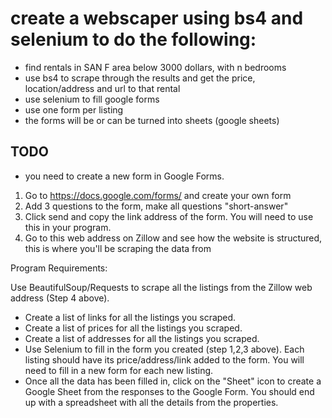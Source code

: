 # create a webscaper using bs4 and selenium to do the following:
- find rentals in SAN F area below 3000 dollars, with n bedrooms
- use bs4 to scrape through the results and get the price, location/address and url to that rental
- use selenium to fill google forms
- use one form per listing
- the forms will be or can be turned into sheets (google sheets)

## TODO
- you need to create a new form in Google Forms.
1. Go to https://docs.google.com/forms/ and create your own form
2. Add 3 questions to the form, make all questions "short-answer"
3. Click send and copy the link address of the form. You will need to use this in your program.
4. Go to this web address on Zillow and see how the website is structured, this is where you'll be scraping the data from

Program Requirements:

Use BeautifulSoup/Requests to scrape all the listings from the Zillow web address (Step 4 above).

- Create a list of links for all the listings you scraped.
- Create a list of prices for all the listings you scraped.
- Create a list of addresses for all the listings you scraped.
- Use Selenium to fill in the form you created (step 1,2,3 above). Each listing should have its price/address/link added to the form. You will need to fill in a new form for each new listing.
- Once all the data has been filled in, click on the "Sheet" icon to create a Google Sheet from the responses to the Google Form. You should end up with a spreadsheet with all the details from the properties.

